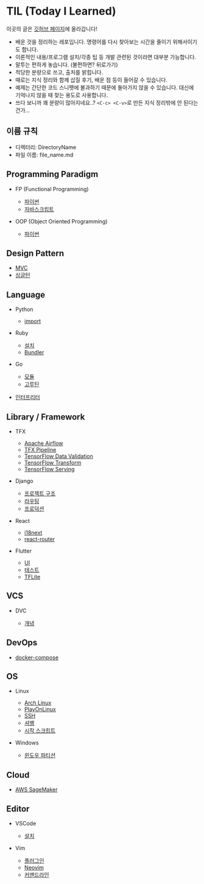 # TIL (Today I Learned)

이곳의 글은 [깃허브 페이지](https://solar0037.github.io/TIL)에 올라갑니다!

- 배운 것을 정리하는 레포입니다. 명령어를 다시 찾아보는 시간을 줄이기 위해서이기도 합니다.
- 이론적인 내용/프로그램 설치/각종 팁 등 개발 관련된 것이라면 대부분 가능합니다.
- 말투는 편하게 놓습니다. (불편하면? 뒤로가기)
- 적당한 분량으로 쓰고, 출처를 밝힙니다.
- 때로는 지식 정리와 함께 삽질 후기, 배운 점 등이 들어갈 수 있습니다.
- 예제는 간단한 코드 스니펫에 불과하기 때문에 돌아가지 않을 수 있습니다. 대신에 기억나지 않을 때 찾는 용도로 사용합니다.
- 쓰다 보니까 꽤 분량이 많아지네요..? `<C-c> <C-v>`로 만든 지식 정리밖에 안 된다는 건가...

## 이름 규칙

- 디렉터리: DirectoryName
- 파일 이름: file_name.md

## Programming Paradigm

- FP (Functional Programming)

  - [파이썬](./Paradigm/FP/fp_python.md)
  - [자바스크립트](./Paradigm/FP/fp_javascript.md)

- OOP (Object Oriented Programming)

  - [파이썬](./Paradigm/OOP/oop_python.md)

## Design Pattern

- [MVC](./DesignPattern/MVC.md)
- [싱글턴](./DesignPattern/singleton.md)

## Language

- Python

  - [import](./Language/Python/import.md)

- Ruby

  - [설치](./Language/Ruby/install.md)
  - [Bundler](./Language/Ruby/bundler.md)

- Go

  - [모듈](./Language/Go/module.md)
  - [고루틴](./Language/Go/goroutine.md)

- [인터프리터](./Language/interpreter.md)

## Library / Framework

- TFX

  - [Apache Airflow](./LibFwk/TFX/apache_airflow.md)
  - [TFX Pipeline](./LibFwk/TFX/tfx_pipeline.md)
  - [TensorFlow Data Validation](./LibFwk/TFX/tfdv.md)
  - [TensorFlow Transform](./LibFwk/TFX/tft.md)
  - [TensorFlow Serving](./LibFwk/TFX/tf_serving.md)

- Django

  - [프로젝트 구조](./LibFwk/Django/project_structure.md)
  - [라우팅](./LibFwk/Django/routing.md)
  - [프로덕션](./LibFwk/Django/production.md)

- React

  - [i18next](./LibFwk/React/react_i18next.md)
  - [react-router](./LibFwk/React/react_router.md)

- Flutter

  - [UI](./LibFwk/Flutter/ui.md)
  - [테스트](./LibFwk/Flutter/test.md)
  - [TFLite](./LibFwk/Flutter/tflite.md)

## VCS

- DVC

  - [개녕](./VCS/DVC/concept.md)

## DevOps

- [docker-compose](./DevOps/docker_compose.md)

## OS

- Linux

  - [Arch Linux](./OS/Linux/arch_linux.md)
  - [PlayOnLinux](./OS/Linux/playonlinux.md)
  - [SSH](./OS/Linux/ssh.md)
  - [셔뱅](./OS/Linux/shebang.md)
  - [시작 스크립트](./OS/Linux/startup_script.md)

- Windows

  - [윈도우 파티션](./OS/Windows/windows_partition.md)

## Cloud

- [AWS SageMaker](./Cloud/aws_sagemaker.md)

## Editor

- VSCode

  - [설치](./Editor/VSCode/install.md)

- Vim

  - [플러그인](./Editor/Vim/plugin.md)
  - [Neovim](./Editor/Vim/neovim.md)
  - [커맨드라인](./Editor/Vim/cmdline.md)
